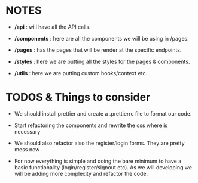# **NOTES**

- **/api** : will have all the API calls.
  
- **/components** : here are all the components we will be using in /pages.

- **/pages** : has the pages that will be render at the specific endpoints.

- **/styles** : here we are putting all the styles for the pages & components.

- **/utils** : here we are putting custom hooks/context etc.

# **TODOS & Things to consider**

- We should install prettier and create a .prettierrc file to format our code.

- Start refactoring the components and rewrite the css where is necessary

- We should also refactor also the register/login forms. They are pretty mess now

- For now everything is simple and doing the bare minimum to have a basic functionality (login/register/signout etc). As we will developing we will be adding more complexity and refactor the code.
